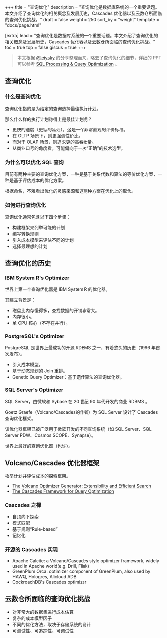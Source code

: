 +++
title = "查询优化"
description = "查询优化是数据库系统的一个重要话题。本文介绍了查询优化的相关概念及发展历史，Cascades 优化器以及云数仓所面临的查询优化挑战。"
draft = false
weight = 250
sort_by = "weight"
template = "docs/page.html"

[extra]
lead = "查询优化是数据库系统的一个重要话题。本文介绍了查询优化的相关概念及发展历史，Cascades 优化器以及云数仓所面临的查询优化挑战。"
toc = true
top = false
giscus = true
+++

> 本文根据 [@leiysky](https://github.com/leiysky) 的分享整理而来，略去了查询优化的细节，详细的 PPT 可以参考 [SQL Processing & Query Optimization](https://github.com/datafuselabs/datafuse-presentations/tree/master/meetup-20210827-query-optimization) 。

## 查询优化

### 什么是查询优化

查询优化指的是为给定的查询选择最佳执行计划。

那么什么样的执行计划称得上是最佳计划呢？

- 更快的速度（更低的延迟），这是一个非常直观的评价标准。
- 在 OLTP 场景下，则更强调性价比。
- 而对于 OLAP 场景，则追求更的高吞吐量。
- 从商业口号的角度看，可能偏向于一次“正确”的技术选型。

### 为什么可以优化 SQL 查询

目前有两种主要的查询优化方案，一种是基于关系代数和算法的等价优化方案，一种是基于评估成本的优化方案。

根据命名，不难看出优化的灵感来源和这两种方案在优化上的取舍。

### 如何进行查询优化

查询优化通常包含以下四个步骤：

- 构建框架来列举可能的计划
- 编写转换规则
- 引入成本模型来评估不同的计划
- 选择最理想的计划

## 查询优化的历史

### IBM System R's Optimizer

世界上第一个查询优化器是 IBM System R 的优化器。

其建立背景是：

- 磁盘比内存慢得多，查找数据的开销非常大。
- 内存很小。
- 单 CPU 核心（不存在并行）。

### PostgreSQL's Optimizer

PostgreSQL 是世界上最成功的开源 RDBMS 之一，有着悠久的历史（1996 年首次发布）。

- 引入成本模型。
- 基于动态规划的 Join 重排。
- Genetic Query Optimizer：基于遗传算法的查询优化器。

### SQL Server's Optimizer

SQL Server，由微软和 Sybase 在 20 世纪 90 年代开发的商业 RDBMS 。

Goetz Graefe（Volcano/Cascades的作者）为 SQL Server 设计了 Cascades 查询优化框架。

该优化器框架已被广泛用于微软开发的不同查询系统（如 SQL Server、SQL Server PDW、Cosmos SCOPE、Synapse）。

世界上最好的查询优化器（也许）。

## Volcano/Cascades 优化器框架

枚举计划并评估成本的探索框架。

- [The Volcano Optimizer Generator: Extensibility and Efficient Search](https://15721.courses.cs.cmu.edu/spring2017/papers/14-optimizer1/graefe-icde1993.pdf)
- [The Cascades Framework for Query Optimization](https://www.cse.iitb.ac.in/infolab/Data/Courses/CS632/Papers/Cascades-graefe.pdf)

### Cascades 之禅

- 自顶向下探索
- 模式匹配
- 基于规则“Rule-based”
- 记忆化

### 开源的 Cascades 实现

- Apache Calcite: a Volcano/Cascades style optimizer framework, widely used in Apache world(e.g. Drill, Flink)
-  GreenPlum Orca: optimizer component of GreenPlum, also used by HAWQ, Hologres, Alicloud ADB
- CockroachDB's Cascades optimizer

## 云数仓所面临的查询优化挑战

- 对非常大的数据集进行成本估算
- 复杂的成本模型因子
- 不同的优化方法，取决于存储系统的设计
- 可测试性、可追踪性、可调试性
